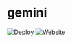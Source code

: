 # gemini

[![Deploy](https://github.com/eggplants/gemini/actions/workflows/deploy.yml/badge.svg)](https://github.com/eggplants/gemini/actions/workflows/deploy.yml)
[![Website](https://img.shields.io/website?label=HTTPS&url=https%3A%2F%2Feggplants.srht.site)](https://eggplants.srht.site)
